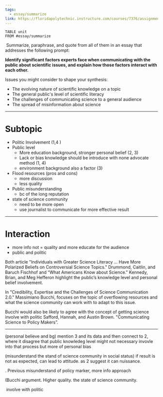 ```yaml
---
tags:
  - essay/summarize
link: https://floridapolytechnic.instructure.com/courses/7376/assignments/149705
---
```

```dataview
TABLE unit
FROM #essay/summarize

```

 Summarize, paraphrase, and quote from all of them in an essay that addresses the following prompt:

**Identify significant factors experts face when communicating with the public about scientific issues, and explain how those factors interact with each other.**

Issues you might consider to shape your synthesis:

- The evolving nature of scientific knowledge on a topic
- The general public's level of scientific literacy
- The challenges of communicating science to a general audience
- The spread of misinformation about science
---
# Subtopic
- Politic Involvement (1,4 )
- Public level
	- More education background, stronger personal belief (2, 3)
	- Lack or bias knowledge should be introduce with none advocate method (1, 4)
	- environment background also a factor (3)
- Flood resources (pros and cons)
	- more discussion
	- less quality
- Public misunderstanding
	- bc of the long reputation 
- state of science community
	- need to be more open 
	- use journalist to communicate for more effective result
---
# Interaction
- more info not = quality and more educate for the audience
- public and politic 

Both article "Individuals with Greater Science Literacy … Have More Polarized Beliefs on Controversial Science Topics." Drummond, Caitlin, and Baruch Fischhof and “What Americans Know about Science." Kennedy, Brian, and Meg Hefferon highlight the public’s knowledge level and personal belief involvement.

In "Credibility, Expertise and the Challenges of Science Communication 2.0." Massimiano Bucchi, focuses on the topic of overflowing resources and what the science community can work with to adapt to this issue.

Bucchi would also be likely to agree with the concept of getting science involve with politic Safford, Hannah, and Austin Brown. "Communicating Science to Policy Makers”.

---

(personal believe and bg) mention 3 and its data and then connect to 2, where it disagree that public knowledeg level might not necessary invovle into that process but more of personal bias

(misunderstand the stand of science community in social status) if result is not as expected, can lead to attitude. as 2 suggest it can nuissance. 

. Previous misunderstand of policy marker, more info approach

(Bucchi argument. Higher quality. the state of science community.

 involve with politic